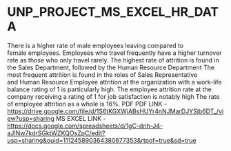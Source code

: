 # UNP_PROJECT_MS_EXCEL_HR_DATA
There is a higher rate of male employees leaving compared to female employees.
Employees who travel frequently have a higher turnover rate as those who only travel rarely.
The highest rate of attrition is found in the Sales Department, followed by the Human Resource Department
The most frequent attrition is found in the roles of Sales Representative and Human Resource
Employee attrition at the organization with a work-life balance rating of 1 is particularly high.
The employee attrition rate at the company receiving a rating of 1 for job satisfaction is notably high
The rate of employee attrition as a whole is 16%. PDF
PDF LINK -https://drive.google.com/file/d/1S6tKGXWjABsHUYr4nNJMarDJYSjb6DT_/view?usp=sharing
MS EXCEL LINK -https://docs.google.com/spreadsheets/d/1gC-dnh-J4-aJINw7kdrSGktWZKQOsZpC/edit?usp=sharing&ouid=111245890364380677353&rtpof=true&sd=true
